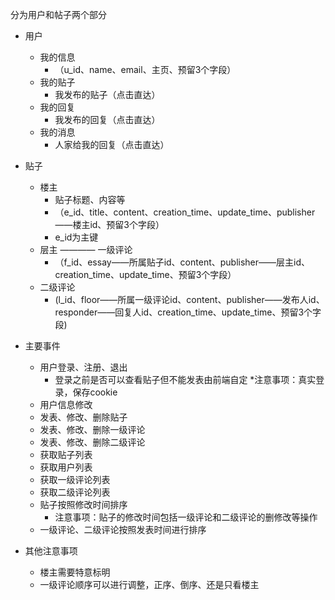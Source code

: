 分为用户和帖子两个部分

* 用户
    * 我的信息
        * （u_id、name、email、主页、预留3个字段）
    * 我的贴子
        * 我发布的贴子（点击直达）
    * 我的回复
        * 我发布的回复（点击直达）
    * 我的消息
        * 人家给我的回复（点击直达）

* 贴子
    * 楼主
        * 贴子标题、内容等
        * （e_id、title、content、creation_time、update_time、publisher——楼主id、预留3个字段）
        * e_id为主键
    * 层主 ———— 一级评论
        * （f_id、essay——所属贴子id、content、publisher——层主id、creation_time、update_time、预留3个字段）
    * 二级评论
        * (l_id、floor——所属一级评论id、content、publisher——发布人id、responder——回复人id、creation_time、update_time、预留3个字段)
    
* 主要事件
    * 用户登录、注册、退出
        * 登录之前是否可以查看贴子但不能发表由前端自定
        *注意事项：真实登录，保存cookie
    * 用户信息修改
    * 发表、修改、删除贴子
    * 发表、修改、删除一级评论
    * 发表、修改、删除二级评论 
    * 获取贴子列表
    * 获取用户列表
    * 获取一级评论列表
    * 获取二级评论列表
    * 贴子按照修改时间排序
        * 注意事项：贴子的修改时间包括一级评论和二级评论的删修改等操作
    * 一级评论、二级评论按照发表时间进行排序

* 其他注意事项
    * 楼主需要特意标明
    * 一级评论顺序可以进行调整，正序、倒序、还是只看楼主


